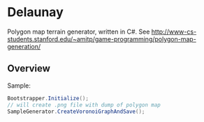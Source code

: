 Delaunay
=======

Polygon map terrain generator, written in C#. See http://www-cs-students.stanford.edu/~amitp/game-programming/polygon-map-generation/

## Overview

Sample:
```C#
Bootstrapper.Initialize();
// will create .png file with dump of polygon map
SampleGenerator.CreateVoronoiGraphAndSave();
```

